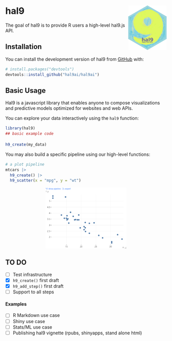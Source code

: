 
<!-- README.md is generated from README.Rmd. Please edit that file -->

# hal9 <img src="man/figures/logo.png" align="right" width="120" />

<!-- badges: start -->
<!-- badges: end -->

The goal of hal9 is to provide R users a high-level hal9.js API.

## Installation

You can install the development version of hal9 from
[GitHub](https://github.com/) with:

``` r
# install.packages("devtools")
devtools::install_github("hal9ai/hal9ai")
```

## Basic Usage

Hal9 is a javascript library that enables anyone to compose
visualizations and predictive models optimized for websites and web
APIs.

You can explore your data interactively using the `hal9` function:

``` r
library(hal9)
## basic example code

h9_create(my_data)
```

You may also build a specific pipeline using our high-level functions:

``` r
# a plot pipeline
mtcars |> 
  h9_create() |> 
  h9_scatter(x = "mpg", y = "wt")
```

<img src="scatter_example.png" width="50%" style="display: block; margin: auto;" />

## TO DO

-   [ ] Test infrastructure
-   [x] `h9_create()` first draft
-   [x] `h9_add_step()` first draft
-   [ ] Support to all steps

#### Examples

-   [ ] R Markdown use case
-   [ ] Shiny use case
-   [ ] Stats/ML use case
-   [ ] Publishing hal9 vignette (rpubs, shinyapps, stand alone html)
